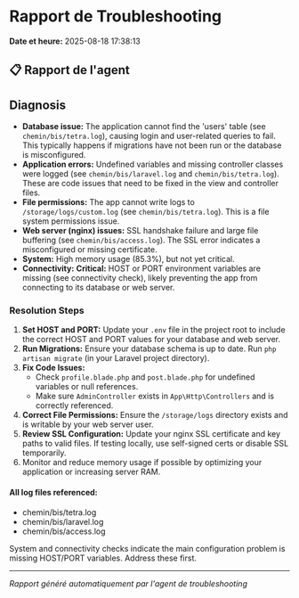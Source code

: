 # Rapport de Troubleshooting

**Date et heure:** 2025-08-18 17:38:13

## 📋 Rapport de l'agent

<h2>Diagnosis</h2><ul><li><b>Database issue:</b> The application cannot find the 'users' table (see <code>chemin/bis/tetra.log</code>), causing login and user-related queries to fail. This typically happens if migrations have not been run or the database is misconfigured.</li><li><b>Application errors:</b> Undefined variables and missing controller classes were logged (see <code>chemin/bis/laravel.log</code> and <code>chemin/bis/tetra.log</code>). These are code issues that need to be fixed in the view and controller files.</li><li><b>File permissions:</b> The app cannot write logs to <code>/storage/logs/custom.log</code> (see <code>chemin/bis/tetra.log</code>). This is a file system permissions issue.</li><li><b>Web server (nginx) issues:</b> SSL handshake failure and large file buffering (see <code>chemin/bis/access.log</code>). The SSL error indicates a misconfigured or missing certificate.</li><li><b>System:</b> High memory usage (85.3%), but not yet critical.</li><li><b>Connectivity:</b> <b>Critical:</b> HOST or PORT environment variables are missing (see connectivity check), likely preventing the app from connecting to its database or web server.</li></ul><h3>Resolution Steps</h3><ol><li><b>Set HOST and PORT:</b> Update your <code>.env</code> file in the project root to include the correct HOST and PORT values for your database and web server.</li><li><b>Run Migrations:</b> Ensure your database schema is up to date. Run <code>php artisan migrate</code> (in your Laravel project directory).</li><li><b>Fix Code Issues:</b> <ul><li>Check <code>profile.blade.php</code> and <code>post.blade.php</code> for undefined variables or null references.</li><li>Make sure <code>AdminController</code> exists in <code>App\Http\Controllers</code> and is correctly referenced.</li></ul></li><li><b>Correct File Permissions:</b> Ensure the <code>/storage/logs</code> directory exists and is writable by your web server user.</li><li><b>Review SSL Configuration:</b> Update your nginx SSL certificate and key paths to valid files. If testing locally, use self-signed certs or disable SSL temporarily.</li><li>Monitor and reduce memory usage if possible by optimizing your application or increasing server RAM.</li></ol><h4>All log files referenced:</h4><ul><li>chemin/bis/tetra.log</li><li>chemin/bis/laravel.log</li><li>chemin/bis/access.log</li></ul><p>System and connectivity checks indicate the main configuration problem is missing HOST/PORT variables. Address these first.</p>

---
*Rapport généré automatiquement par l'agent de troubleshooting*
